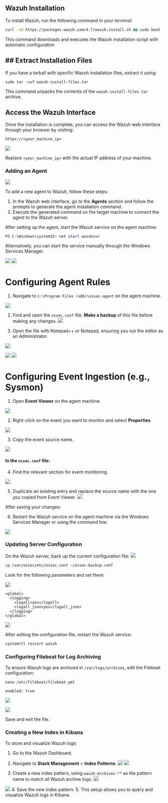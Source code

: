 
## Wazuh Installation
To install Wazuh, run the following command in your terminal:

````bash
curl -sO https://packages.wazuh.com/4.7/wazuh-install.sh && sudo bash ./wazuh-install.sh -a
`````

This command downloads and executes the Wazuh installation script with automatic configuration

## ## Extract Installation Files

If you have a tarball with specific Wazuh installation files, extract it using:

````shell
sudo tar -xvf wazuh-install-files.tar
`````


This command unpacks the contents of the `wazuh-install-files.tar` archive.

## Access the Wazuh Interface

Once the installation is complete, you can access the Wazuh web interface through your browser by visiting:

````
https://<your_machine_ip>
`````



![](../../../../Cybersecurity/Imagens/Pasted%20image%2020240613224712.png)

Replace `<your_machine_ip>` with the actual IP address of your machine.
### Adding an Agent

![](Pasted%20image%2020240613225027.png)

To add a new agent to Wazuh, follow these steps:

1. In the Wazuh web interface, go to the **Agents** section and follow the prompts to generate the agent installation command.
2. Execute the generated command on the target machine to connect the agent to the Wazuh server.

After setting up the agent, start the Wazuh service on the agent machine:

````Powershell
PS C:\Windows\system32> net start wazuhsvc
`````


Alternatively, you can start the service manually through the Windows Services Manager.

![](Pasted%20image%2020240613225447.png)
![](Pasted%20image%2020240613225529.png)


# Configuring Agent Rules

1. Navigate to `C:\Program Files (x86)\ossec-agent` on the agent machine.

![](Pasted%20image%2020240613225622.png)

2. Find and open the `ossec.conf` file. **Make a backup** of this file before making any changes.
![](Pasted%20image%2020240613225725.png)

3. Open the file with Notepad++ or Notepad, ensuring you run the editor as an Administrator.

![](Pasted%20image%2020240613233433.png)

![](Pasted%20image%2020240613234123.png)
![](Pasted%20image%2020240613234157.png)
# Configuring Event Ingestion (e.g., Sysmon)

1. Open **Event Viewer** on the agent machine.

![](Pasted%20image%2020240613233031.png)


2. Right-click on the event you want to monitor and select **Properties**

![](Pasted%20image%2020240613233205.png)

3. Copy the event source name.

![](Pasted%20image%2020240613233310.png)

#### In the `ossec.conf` file:

4. Find the relevant section for event monitoring.

![](Pasted%20image%2020240613233821.png)

5. Duplicate an existing entry and replace the source name with the one you copied from Event Viewer.
![](Pasted%20image%2020240613233927.png)

After saving your changes:

6. Restart the Wazuh service on the agent machine via the Windows Services Manager or using the command line.

![](Pasted%20image%2020240614222820.png)

### Updating Server Configuration

On the Wazuh server, back up the current configuration file:
![](Pasted%20image%2020240613234456.png)

````sh
cp /var/ossec/etc/ossec.conf ~/ossec-backup.conf
`````

Look for the following parameters and set them:

![](Pasted%20image%2020240613234624.png)
````
<global>
  <logging>
    <logall>yes</logall>
    <logall_json>yes</logall_json>
  </logging>
</global>
`````


![](Pasted%20image%2020240613235020.png)

After editing the configuration file, restart the Wazuh service:

````bash
systemctl restart wazuh
`````


### Configuring Filebeat for Log Archiving

To ensure Wazuh logs are archived in `/var/logs/archives`, edit the Filebeat configuration:

````shell
nano /etc/filebeat/filebeat.yml
`````

````
enabled: true
`````

![](Pasted%20image%2020240613234937.png)


![](Pasted%20image%2020240613235038.png)

Save and exit the file.

### Creating a New Index in Kibana

To store and visualize Wazuh logs:

1. Go to the Wazuh Dashboard.

2. Navigate to **Stack Management** > **Index Patterns**.
![](Pasted%20image%2020240613235323.png)
![](Pasted%20image%2020240613235341.png)

3. Create a new index pattern, using `wazuh-archives-**` as the pattern name to match all Wazuh archive logs.
![](Pasted%20image%2020240613235402.png)

![](Pasted%20image%2020240613235421.png)
4. Save the new index pattern.
5. 
This setup allows you to query and visualize Wazuh logs in Kibana.
